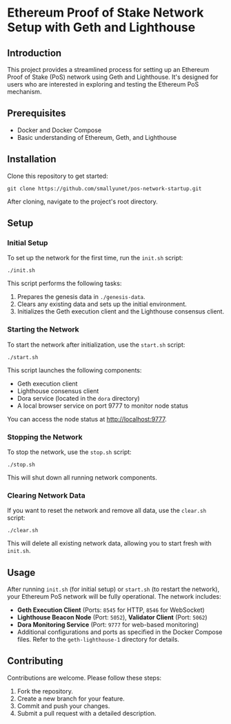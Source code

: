 # Ethereum Proof of Stake Network Setup with Geth and Lighthouse

## Introduction

This project provides a streamlined process for setting up an Ethereum Proof of Stake (PoS) network using Geth and Lighthouse. It's designed for users who are interested in exploring and testing the Ethereum PoS mechanism.

## Prerequisites

- Docker and Docker Compose
- Basic understanding of Ethereum, Geth, and Lighthouse

## Installation

Clone this repository to get started:

```
git clone https://github.com/smallyunet/pos-network-startup.git
```

After cloning, navigate to the project's root directory.

## Setup

### Initial Setup

To set up the network for the first time, run the `init.sh` script:

```
./init.sh
```

This script performs the following tasks:

1. Prepares the genesis data in `./genesis-data`.
2. Clears any existing data and sets up the initial environment.
3. Initializes the Geth execution client and the Lighthouse consensus client.

### Starting the Network

To start the network after initialization, use the `start.sh` script:

```
./start.sh
```


This script launches the following components:

- Geth execution client
- Lighthouse consensus client
- Dora service (located in the `dora` directory)
- A local browser service on port 9777 to monitor node status

You can access the node status at [http://localhost:9777](http://localhost:9777).

### Stopping the Network

To stop the network, use the `stop.sh` script:

```
./stop.sh
```

This will shut down all running network components.

### Clearing Network Data

If you want to reset the network and remove all data, use the `clear.sh` script:

```
./clear.sh
```

This will delete all existing network data, allowing you to start fresh with `init.sh`.

## Usage

After running `init.sh` (for initial setup) or `start.sh` (to restart the network), your Ethereum PoS network will be fully operational. The network includes:

- **Geth Execution Client** (Ports: `8545` for HTTP, `8546` for WebSocket)
- **Lighthouse Beacon Node** (Port: `5052`), **Validator Client** (Port: `5062`)
- **Dora Monitoring Service** (Port: `9777` for web-based monitoring)
- Additional configurations and ports as specified in the Docker Compose files. Refer to the `geth-lighthouse-1` directory for details.

## Contributing

Contributions are welcome. Please follow these steps:

1. Fork the repository.
2. Create a new branch for your feature.
3. Commit and push your changes.
4. Submit a pull request with a detailed description.
